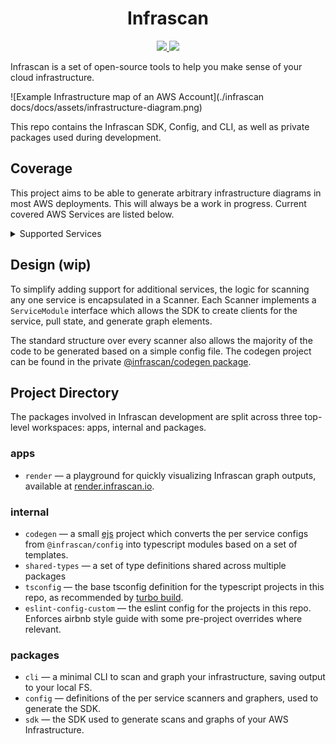 <h1 align="center">Infrascan</h1>

<p align="center">
  <a href="https://www.npmjs.com/package/@infrascan/sdk" alt="@infrascan/sdk version on npm">
    <img src="https://img.shields.io/npm/v/%40infrascan%2Fsdk?label=%40infrascan%2Fsdk" />
  </a>
  <a href="https://www.npmjs.com/package/@infrascan/cli" alt="@infrascan/cli version on npm">
    <img src="https://img.shields.io/npm/v/%40infrascan%2Fsdk?label=%40infrascan%2Fcli" />
  </a>
</p>

Infrascan is a set of open-source tools to help you make sense of your cloud infrastructure.

![Example Infrastructure map of an AWS Account](./infrascan docs/docs/assets/infrastructure-diagram.png)

This repo contains the Infrascan SDK, Config, and CLI, as well as private packages used during development.

## Coverage

This project aims to be able to generate arbitrary infrastructure diagrams in most AWS deployments. This will always be a work in progress. Current covered AWS Services are listed below.

<details>
  <summary>Supported Services</summary>

- Api-Gateway
- Autoscaling
- Cloudfront
- Cloudwatch-logs
- DynamoDB
- EC2
- ECS
- Elastic Load Balancing
- Lambda
- RDS
- Route53
- S3
- SNS
- SQS

</details>

## Design (wip)

To simplify adding support for additional services, the logic for scanning any one service is encapsulated in a Scanner. Each Scanner implements a `ServiceModule` interface which allows the SDK to create clients for the service, pull state, and generate graph elements.

The standard structure over every scanner also allows the majority of the code to be generated based on a simple config file. The codegen project can be found in the private [@infrascan/codegen package](./aws-scanners/codegen).

## Project Directory

The packages involved in Infrascan development are split across three top-level workspaces: apps, internal and packages.

### apps

- `render` — a playground for quickly visualizing Infrascan graph outputs, available at [render.infrascan.io](https://render.infrascan.io).

### internal

- `codegen` — a small [ejs](https://github.com/mde/ejs) project which converts the per service configs from `@infrascan/config` into typescript modules based on a set of templates.
- `shared-types` — a set of type definitions shared across multiple packages
- `tsconfig` — the base tsconfig definition for the typescript projects in this repo, as recommended by [turbo build](https://turbo.build/repo/docs/handbook/linting/typescript#sharing-tsconfigjson).
- `eslint-config-custom` — the eslint config for the projects in this repo. Enforces airbnb style guide with some pre-project overrides where relevant.

### packages

- `cli` — a minimal CLI to scan and graph your infrastructure, saving output to your local FS.
- `config` — definitions of the per service scanners and graphers, used to generate the SDK.
- `sdk` — the SDK used to generate scans and graphs of your AWS Infrastructure.
